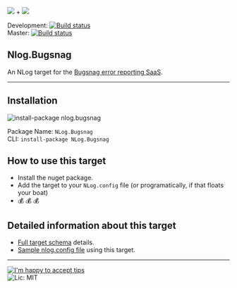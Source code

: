 ![](http://nlog-project.org/images/NLog-logo-only_small.png) + ![](http://i.imgur.com/VA7NnER.png)

Development: [![Build status](https://ci.appveyor.com/api/projects/status/uja836rggaxu6cs4?svg=true)](https://ci.appveyor.com/project/PureKrome/nlog-bugsnag-7n0wx)  
Master: [![Build status](https://ci.appveyor.com/api/projects/status/u44xhg1hgo9v05i3?svg=true)](https://ci.appveyor.com/project/PureKrome/nlog-bugsnag)

## Nlog.Bugsnag

An NLog target for the [Bugsnag error reporting SaaS](http://www.bugsnag.com/).

-----

## Installation

![install-package nlog.bugsnag](http://i.imgur.com/1BHeVPb.png)

Package Name: `NLog.Bugsnag`  
CLI: `install-package NLog.Bugsnag`  

## How to use this target
- Install the nuget package.
- Add the target to your `NLog.config` file (or programatically, if that floats your boat)
- :moneybag: :moneybag: :moneybag: 

## Detailed information about this target
- [Full target schema](https://github.com/PureKrome/NLog.Bugsnag/wiki/Target-Schema) details.
- [Sample nlog.config file](https://github.com/PureKrome/NLog.Bugsnag/wiki/Sample-NLog.config-file) using this target.

---
[![I'm happy to accept tips](http://img.shields.io/gittip/purekrome.svg?style=flat-square)](https://gratipay.com/PureKrome/)  
![Lic: MIT](http://img.shields.io/badge/License-MIT-blue.svg?style=flat-square)